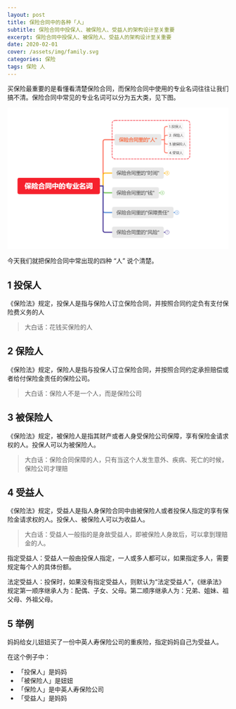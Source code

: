 ```yaml
---
layout: post
title: 保险合同中的各种「人」
subtitle: 保险合同中投保人、被保险人、受益人的架构设计至关重要
excerpt: 保险合同中投保人、被保险人、受益人的架构设计至关重要
date: 2020-02-01
cover: /assets/img/family.svg
categories: 保险
tags: 保险 人
---
```


买保险最重要的是看懂看清楚保险合同，而保险合同中使用的专业名词往往让我们搞不清。保险合同中常见的专业名词可以分为五大类，见下图。

![](/assets/post_img/people.png)

今天我们就把保险合同中常出现的四种 “人” 说个清楚。

## 1 投保人

《保险法》规定，投保人是指与保险人订立保险合同，并按照合同约定负有支付保险费义务的人

> 大白话：花钱买保险的人

## 2 保险人

《保险法》规定，保险人是指与投保人订立保险合同，并按照合同约定承担赔偿或者给付保险金责任的保险公司。

> 大白话：保险人不是一个人，而是保险公司

## 3 被保险人

《保险法》规定，被保险人是指其财产或者人身受保险公司保障，享有保险金请求权的人。投保人可以为被保险人。

> 大白话：保险合同保障的人，只有当这个人发生意外、疾病、死亡的时候，保险公司才理赔

## 4 受益人

《保险法》规定，受益人是指人身保险合同中由被保险人或者投保人指定的享有保险金请求权的人。投保人、被保险人可以为收益人。

> 大白话：受益人一般指的是身故受益人，即被保险人身故后，可以拿到理赔金的人。

指定受益人：受益人一般由投保人指定，一人或多人都可以，如果指定多人，需要规定每个人的具体份额。

法定受益人：投保时，如果没有指定受益人，则默认为“法定受益人”，《继承法》规定第一顺序继承人为：配偶、子女、父母。第二顺序继承人为：兄弟、姐妹、祖父母、外祖父母。

## 5 举例

妈妈给女儿妞妞买了一份中英人寿保险公司的重疾险，指定妈妈自己为受益人。

在这个例子中：

- 「投保人」是妈妈
- 「被保险人」是妞妞
- 「保险人」是中英人寿保险公司
- 「受益人」是妈妈
